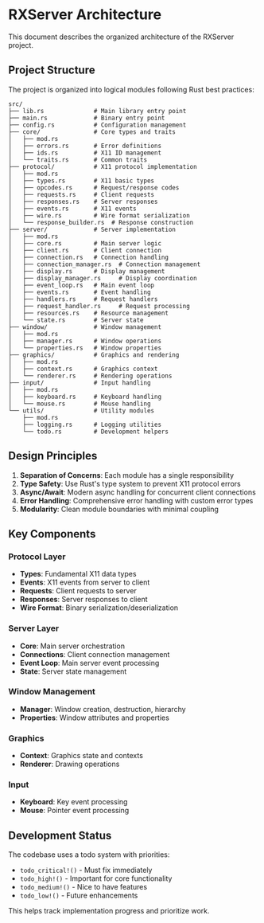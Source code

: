# RXServer Architecture

This document describes the organized architecture of the RXServer project.

## Project Structure

The project is organized into logical modules following Rust best practices:

```
src/
├── lib.rs              # Main library entry point
├── main.rs             # Binary entry point  
├── config.rs           # Configuration management
├── core/               # Core types and traits
│   ├── mod.rs
│   ├── errors.rs       # Error definitions
│   ├── ids.rs          # X11 ID management
│   └── traits.rs       # Common traits
├── protocol/           # X11 protocol implementation
│   ├── mod.rs
│   ├── types.rs        # X11 basic types
│   ├── opcodes.rs      # Request/response codes
│   ├── requests.rs     # Client requests
│   ├── responses.rs    # Server responses
│   ├── events.rs       # X11 events
│   ├── wire.rs         # Wire format serialization
│   └── response_builder.rs  # Response construction
├── server/             # Server implementation
│   ├── mod.rs
│   ├── core.rs         # Main server logic
│   ├── client.rs       # Client connection
│   ├── connection.rs   # Connection handling
│   ├── connection_manager.rs  # Connection management
│   ├── display.rs      # Display management
│   ├── display_manager.rs     # Display coordination
│   ├── event_loop.rs   # Main event loop
│   ├── events.rs       # Event handling
│   ├── handlers.rs     # Request handlers
│   ├── request_handler.rs     # Request processing
│   ├── resources.rs    # Resource management
│   └── state.rs        # Server state
├── window/             # Window management
│   ├── mod.rs
│   ├── manager.rs      # Window operations
│   └── properties.rs   # Window properties
├── graphics/           # Graphics and rendering
│   ├── mod.rs
│   ├── context.rs      # Graphics context
│   └── renderer.rs     # Rendering operations
├── input/              # Input handling
│   ├── mod.rs
│   ├── keyboard.rs     # Keyboard handling
│   └── mouse.rs        # Mouse handling
└── utils/              # Utility modules
    ├── mod.rs
    ├── logging.rs      # Logging utilities
    └── todo.rs         # Development helpers
```

## Design Principles

1. **Separation of Concerns**: Each module has a single responsibility
2. **Type Safety**: Use Rust's type system to prevent X11 protocol errors
3. **Async/Await**: Modern async handling for concurrent client connections
4. **Error Handling**: Comprehensive error handling with custom error types
5. **Modularity**: Clean module boundaries with minimal coupling

## Key Components

### Protocol Layer
- **Types**: Fundamental X11 data types
- **Events**: X11 events from server to client
- **Requests**: Client requests to server
- **Responses**: Server responses to client
- **Wire Format**: Binary serialization/deserialization

### Server Layer
- **Core**: Main server orchestration
- **Connections**: Client connection management
- **Event Loop**: Main server event processing
- **State**: Server state management

### Window Management
- **Manager**: Window creation, destruction, hierarchy
- **Properties**: Window attributes and properties

### Graphics
- **Context**: Graphics state and contexts
- **Renderer**: Drawing operations

### Input
- **Keyboard**: Key event processing
- **Mouse**: Pointer event processing

## Development Status

The codebase uses a todo system with priorities:
- `todo_critical!()` - Must fix immediately
- `todo_high!()` - Important for core functionality
- `todo_medium!()` - Nice to have features
- `todo_low!()` - Future enhancements

This helps track implementation progress and prioritize work.

